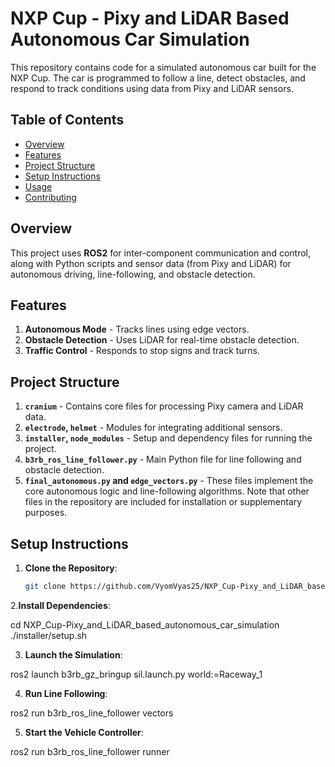 # NXP Cup - Pixy and LiDAR Based Autonomous Car Simulation

This repository contains code for a simulated autonomous car built for the NXP Cup. The car is programmed to follow a line, detect obstacles, and respond to track conditions using data from Pixy and LiDAR sensors.

## Table of Contents
- [Overview](#overview)
- [Features](#features)
- [Project Structure](#project-structure)
- [Setup Instructions](#setup-instructions)
- [Usage](#usage)
- [Contributing](#contributing)

## Overview
This project uses **ROS2** for inter-component communication and control, along with Python scripts and sensor data (from Pixy and LiDAR) for autonomous driving, line-following, and obstacle detection.

## Features
1. **Autonomous Mode** - Tracks lines using edge vectors.
2. **Obstacle Detection** - Uses LiDAR for real-time obstacle detection.
3. **Traffic Control** - Responds to stop signs and track turns.

## Project Structure
1. **`cranium`** - Contains core files for processing Pixy camera and LiDAR data.
2. **`electrode`, `helmet`** - Modules for integrating additional sensors.
3. **`installer`, `node_modules`** - Setup and dependency files for running the project.
4. **`b3rb_ros_line_follower.py`** - Main Python file for line following and obstacle detection.
5. **`final_autonomous.py` and `edge_vectors.py`** - These files implement the core autonomous logic and line-following algorithms. Note that other files in the repository are included for installation or supplementary purposes.

## Setup Instructions

1. **Clone the Repository**:
   ```bash
   git clone https://github.com/VyomVyas25/NXP_Cup-Pixy_and_LiDAR_based_autonomous_car_simulation.git
2.**Install Dependencies**:

cd NXP_Cup-Pixy_and_LiDAR_based_autonomous_car_simulation
./installer/setup.sh

 3. **Launch the Simulation**:

ros2 launch b3rb_gz_bringup sil.launch.py world:=Raceway_1

 4. **Run Line Following**:

ros2 run b3rb_ros_line_follower vectors

 5. **Start the Vehicle Controller**:

ros2 run b3rb_ros_line_follower runner
